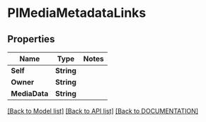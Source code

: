 # PIMediaMetadataLinks

## Properties
Name | Type | Notes
------------ | ------------- | -------------
**Self** | **String**
**Owner** | **String**
**MediaData** | **String**

[[Back to Model list]](../../DOCUMENTATION.md#documentation-for-models) [[Back to API list]](../../DOCUMENTATION.md#documentation-for-api-endpoints) [[Back to DOCUMENTATION]](../../DOCUMENTATION.md)
